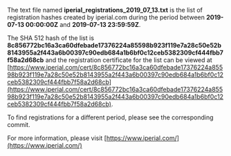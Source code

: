 The text file named **iperial_registrations_2019_07_13.txt** is the list of registration hashes created by iperial.com during the period between **2019-07-13 00:00:00Z** and **2019-07-13 23:59:59Z**.

The SHA 512 hash of the list is **8c856772bc16a3ca60dfebade17376224a85598b923f119e7a28c50e52b8143955a2f443a6b00397c90edb684a1b6bf0c12ceb5382309cf444fbb7f58a2d68cb** and the registration certificate for the list can be viewed at [https://www.iperial.com/cert/8c856772bc16a3ca60dfebade17376224a85598b923f119e7a28c50e52b8143955a2f443a6b00397c90edb684a1b6bf0c12ceb5382309cf444fbb7f58a2d68cb](https://www.iperial.com/cert/8c856772bc16a3ca60dfebade17376224a85598b923f119e7a28c50e52b8143955a2f443a6b00397c90edb684a1b6bf0c12ceb5382309cf444fbb7f58a2d68cb).

To find registrations for a different period, please see the corresponding commit.

For more information, please visit [https://www.iperial.com/](https://www.iperial.com/)
